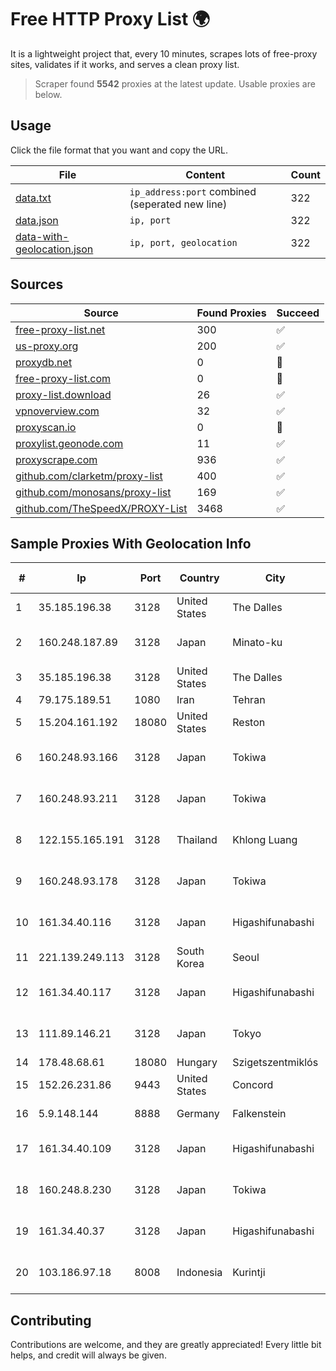 
# Free HTTP Proxy List 🌍

It is a lightweight project that, every 10 minutes, scrapes lots of free-proxy sites, validates if it works, and serves a clean proxy list.


> Scraper found **5542** proxies at the latest update. Usable proxies are below.

## Usage

Click the file format that you want and copy the URL.


|File|Content|Count|
|----|-------|-----|
|[data.txt](https://raw.githubusercontent.com/themiralay/Proxy-List-World/master/data.txt)|`ip_address:port` combined (seperated new line)|322|
|[data.json](https://raw.githubusercontent.com/themiralay/Proxy-List-World/master/data.json)|`ip, port`|322|
|[data-with-geolocation.json](https://raw.githubusercontent.com/themiralay/Proxy-List-World/master/data-with-geolocation.json)|`ip, port, geolocation`|322|

## Sources

|Source|Found Proxies|Succeed|
|------|-------------|-------|
|[free-proxy-list.net](https://free-proxy-list.net)|300|✅|
|[us-proxy.org](https://www.us-proxy.org)|200|✅|
|[proxydb.net](http://proxydb.net)|0|🚫|
|[free-proxy-list.com](https://free-proxy-list.com/?page=&port=&type%5B%5D=http&type%5B%5D=https&up_time=0&search=Search)|0|🚫|
|[proxy-list.download](https://www.proxy-list.download/HTTP)|26|✅|
|[vpnoverview.com](https://vpnoverview.com/privacy/anonymous-browsing/free-proxy-servers)|32|✅|
|[proxyscan.io](https://www.proxyscan.io)|0|🚫|
|[proxylist.geonode.com](https://proxylist.geonode.com/api/proxy-list?limit=300&page=1&sort_by=lastChecked&sort_type=desc&protocols=http,https)|11|✅|
|[proxyscrape.com](https://api.proxyscrape.com/v2/?request=displayproxies&protocol=http&timeout=10000&country=all&ssl=all&anonymity=all)|936|✅|
|[github.com/clarketm/proxy-list](https://raw.githubusercontent.com/clarketm/proxy-list/master/proxy-list-raw.txt)|400|✅|
|[github.com/monosans/proxy-list](https://raw.githubusercontent.com/monosans/proxy-list/main/proxies/http.txt)|169|✅|
|[github.com/TheSpeedX/PROXY-List](https://raw.githubusercontent.com/TheSpeedX/PROXY-List/master/http.txt)|3468|✅|


## Sample Proxies With Geolocation Info

|#|Ip|Port|Country|City|Internet Service Provider|
|-|--|----|-------|----|-------------------------|
|1|35.185.196.38|3128|United States|The Dalles|Google LLC|
|2|160.248.187.89|3128|Japan|Minato-ku|NTT PC Communications, Inc.|
|3|35.185.196.38|3128|United States|The Dalles|Google LLC|
|4|79.175.189.51|1080|Iran|Tehran|Afranet|
|5|15.204.161.192|18080|United States|Reston|OVH SAS|
|6|160.248.93.166|3128|Japan|Tokiwa|NTT PC Communications, Inc.|
|7|160.248.93.211|3128|Japan|Tokiwa|NTT PC Communications, Inc.|
|8|122.155.165.191|3128|Thailand|Khlong Luang|CAT Telecom Public Company Limited|
|9|160.248.93.178|3128|Japan|Tokiwa|NTT PC Communications, Inc.|
|10|161.34.40.116|3128|Japan|Higashifunabashi|NTT PC Communications, Inc.|
|11|221.139.249.113|3128|South Korea|Seoul|SK Broadband Co Ltd|
|12|161.34.40.117|3128|Japan|Higashifunabashi|NTT PC Communications, Inc.|
|13|111.89.146.21|3128|Japan|Tokyo|NTT PC Communications, Inc.|
|14|178.48.68.61|18080|Hungary|Szigetszentmiklós|UPC|
|15|152.26.231.86|9443|United States|Concord|MCNC|
|16|5.9.148.144|8888|Germany|Falkenstein|Hetzner Online GmbH|
|17|161.34.40.109|3128|Japan|Higashifunabashi|NTT PC Communications, Inc.|
|18|160.248.8.230|3128|Japan|Tokiwa|NTT PC Communications, Inc.|
|19|161.34.40.37|3128|Japan|Higashifunabashi|NTT PC Communications, Inc.|
|20|103.186.97.18|8008|Indonesia|Kurintji|PT Jaringan Datamedia Nusantara|



## Contributing

Contributions are welcome, and they are greatly appreciated! Every
little bit helps, and credit will always be given.


